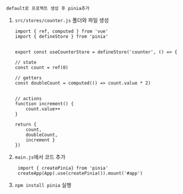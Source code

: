 `default로 프로젝트 생성 후 pinia추가`

1. `src/stores/counter.js` 폴더와 파일 생성

   ```
   import { ref, computed } from 'vue'
   import { defineStore } from 'pinia'


   export const useCounterStore = defineStore('counter', () => {

   // state
   const count = ref(0)

   // getters
   const doubleCount = computed(() => count.value * 2)


   // actions
   function increment() {
       count.value++
   }

   return {
       count,
       doubleCount,
       increment }
   })
   ```

2. `main.js`에서 코드 추가

   ```
    import { createPinia} from 'pinia'
    createApp(App).use(createPinia()).mount('#app')
   ```

3. `npm install pinia` 실행
